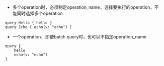 - 多个operation时，必须制定operation_name，选择要执行的operation，不能同时选择多个operation

```
query Hello { hello }
query Echo { echo(v: "echo") }
```


- 一个operation，即使batch query时，也可以不指定operation_name
```
query {
    hello
    echo(v: "echo")
}
```
